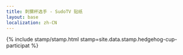 ```yaml
---
title: 刺猬杯选手 - SudoTV 贴纸
layout: base
localization: zh-CN
---
```


{% include stamp/stamp.html
    stamp=site.data.stamp.hedgehog-cup-participat
%}